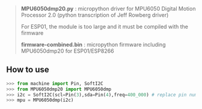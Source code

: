 > __MPU6050dmp20.py__ : micropython driver for MPU6050 Digital Motion Processor 2.0 (python transcription of Jeff Rowberg driver)
>
> For ESP01, the module is too large and it must be compiled with the firmware
> 
> __firmware-combined.bin__ : micropython firmware including MPU6050dmp20 for ESP01/ESP8266

## How to use

```python
>>> from machine import Pin, SoftI2C
>>> from MPU6050dmp20 import MPU6050dmp
>>> i2c = SoftI2C(scl=Pin(3),sda=Pin(4),freq=400_000) # replace pin numbers with adequate
>>> mpu = MPU6050dmp(i2c)
```
